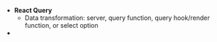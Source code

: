 - **React Query**
	- Data transformation: server, query function, query hook/render function, or select option
- 